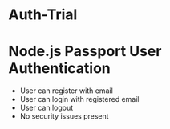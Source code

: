 # Auth-Trial

# Node.js Passport User Authentication

- User can register with email  
- User can login with registered email  
- User can logout  
- No security issues present  
